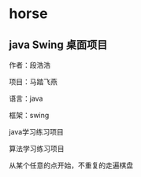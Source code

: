 # horse

## java Swing 桌面项目

作者：段浩浩

项目：马踏飞燕

语言：java

框架：swing

java学习练习项目

算法学习练习项目

从某个任意的点开始，不重复的走遍棋盘
